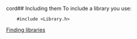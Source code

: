 cord## Including them
To include a library you use: 
```arduino
	#include <Library.h>
```

[Finding libraries](https://www.arduino.cc/reference/en/libraries/)
